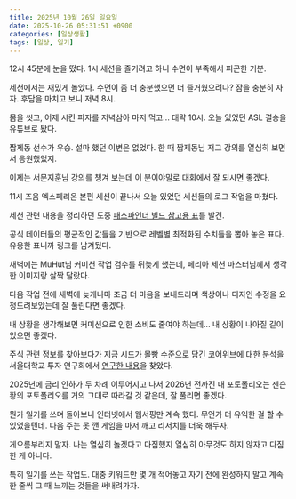 ```yaml
---
title: 2025년 10월 26일 일요일
date: 2025-10-26 05:31:51 +0900
categories: [일상생활]
tags: [일상, 일기]
---
```



12시 45분에 눈을 떴다. 1시 세션을 즐기려고 하니 수면이 부족해서 피곤한 기분.

세션에서는 재밌게 놀았다. 수면이 좀 더 충분했으면 더 즐거웠으려나? 잠을 충분히 자자. 후담을 마치고 보니 저녁 8시.

몸을 씻고, 어제 시킨 피자를 저녁삼아 마저 먹고... 대략 10시. 오늘 있었던 ASL 결승을 유튜브로 봤다.

짭제동 선수가 우승. 설마 했던 이변은 없었다. 한 때 짭제동님 저그 강의를 열심히 보면서 응원했었지.

이제는 서문지훈님 강의를 챙겨 보는데 이 분이야말로 대회에서 잘 되시면 좋겠다.

11시 즈음 엑스페리온 본편 세션이 끝나서 오늘 있었던 세션들의 로그 작업을 마쳤다.

세션 관련 내용을 정리하던 도중 [패스파인더 빌드 참고용 표](https://docs.google.com/spreadsheets/d/1CvlqyaockPeeL56je7y1Fba7npoJXeJoYNPUOtprBEs/)를 발견.

공식 데이터들의 평균적인 값들을 기반으로 레벨별 최적화된 수치들을 뽑아 놓은 표다. 유용한 표니까 링크를 남겨뒀다.

새벽에는 MuHut님 커미션 작업 검수를 뒤늦게 했는데, 페리아 세션 마스터님께서 생각한 이미지랑 살짝 달랐다.

다음 작업 전에 새벽에 늦게나마 조금 더 마음을 보내드리며 색상이나 디자인 수정을 요청드려보았는데 잘 풀린다면 좋겠다.

내 상황을 생각해보면 커미션으로 인한 소비도 줄여야 하는데... 내 상황이 나아질 길이 있으면 좋겠다.

주식 관련 정보를 찾아보다가 지금 시드가 몰빵 수준으로 담긴 코어위브에 대한 분석을 서울대학교 투자 연구회에서 [연구한 내용](http://snusmic.com/wp-content/uploads/2025/10/25-2_1%EC%A3%BC%EC%B0%A8_%EC%88%98%EC%A0%95%EB%B3%B4%EA%B3%A0%EC%84%9C_3%ED%8C%80_CoreWeave_Inc.pdf)을 찾았다.

2025년에 금리 인하가 두 차례 이루어지고 나서 2026년 전까진 내 포토폴리오는 젠슨 황의 포토폴리오를 거의 그대로 따라갈 것 같은데, 잘 풀리면 좋겠다.

뭔가 일기를 쓰며 돌아보니 인터넷에서 웹서핑만 계속 했다. 무언가 더 유익한 걸 할 수 있었을텐데. 다음 주는 못 깬 게임을 마저 깨고 리서치를 더욱 해두자.

게으름부리지 말자. 나는 열심히 놀겠다고 다짐했지 열심히 아무것도 하지 않자고 다짐한 게 아니다.

특히 일기를 쓰는 작업도. 대충 키워드만 몇 개 적어놓고 자기 전에 완성하지 말고 계속 한 줄씩 그 때 느끼는 것들을 써내려가자.
